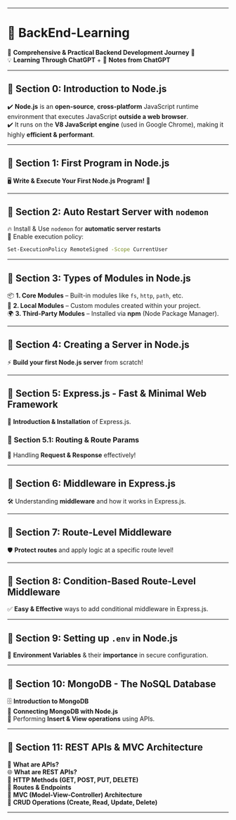 
---

# 🚀 **BackEnd-Learning**  
🔹 **Comprehensive & Practical Backend Development Journey** 🎯  
💡 **Learning Through ChatGPT** + 📖 **Notes from ChatGPT**  

---

## 📌 **Section 0: Introduction to Node.js**  
✔️ **Node.js** is an **open-source**, **cross-platform** JavaScript runtime environment that executes JavaScript **outside a web browser**.  
✔️ It runs on the **V8 JavaScript engine** (used in Google Chrome), making it highly **efficient & performant**.  

---

## 📌 **Section 1: First Program in Node.js**  
🖥️ **Write & Execute Your First Node.js Program!** 🎉  

---

## 📌 **Section 2: Auto Restart Server with `nodemon`**  
🔥 Install & Use `nodemon` for **automatic server restarts**  
🔹 Enable execution policy:  
```sh
Set-ExecutionPolicy RemoteSigned -Scope CurrentUser
```

---

## 📌 **Section 3: Types of Modules in Node.js**  
📦 **1. Core Modules** – Built-in modules like `fs`, `http`, `path`, etc.  
📁 **2. Local Modules** – Custom modules created within your project.  
🌍 **3. Third-Party Modules** – Installed via **npm** (Node Package Manager).  

---

## 📌 **Section 4: Creating a Server in Node.js**  
⚡ **Build your first Node.js server** from scratch!  

---

## 📌 **Section 5: Express.js - Fast & Minimal Web Framework**  
🚀 **Introduction & Installation** of Express.js.  

### 📌 **Section 5.1: Routing & Route Params**  
🔄 Handling **Request & Response** effectively!  

---

## 📌 **Section 6: Middleware in Express.js**  
🛠️ Understanding **middleware** and how it works in Express.js.  

---

## 📌 **Section 7: Route-Level Middleware**  
🛡️ **Protect routes** and apply logic at a specific route level!  

---

## 📌 **Section 8: Condition-Based Route-Level Middleware**  
✅ **Easy & Effective** ways to add conditional middleware in Express.js.  

---

## 📌 **Section 9: Setting up `.env` in Node.js**  
🔑 **Environment Variables** & their **importance** in secure configuration.  

---

## 📌 **Section 10: MongoDB - The NoSQL Database**  
🗄️ **Introduction to MongoDB**  
🔗 **Connecting MongoDB with Node.js**  
📌 Performing **Insert & View operations** using APIs.  

---

## 📌 **Section 11: REST APIs & MVC Architecture**  
📡 **What are APIs?**  
🌐 **What are REST APIs?**  
🔄 **HTTP Methods (GET, POST, PUT, DELETE)**  
📌 **Routes & Endpoints**  
📂 **MVC (Model-View-Controller) Architecture**  
📝 **CRUD Operations (Create, Read, Update, Delete)**  

---
